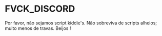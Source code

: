 # FVCK_DISCORD
Por favor, não sejamos script kiddie's. Não sobreviva de scripts alheios; muito menos de travas. Beijos ! 
